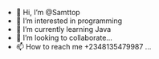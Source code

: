 - 👋 Hi, I’m @Samttop
- 👀 I’m interested in programming
- 🌱 I’m currently learning Java
- 💞️ I’m looking to collaborate...
- 📫 How to reach me +2348135479987 ...

<!---
Samttop/Samttop is a ✨ special ✨ repository because its `README.md` (this file) appears on your GitHub profile.
You can click the Preview link to take a look at your changes.
--->
